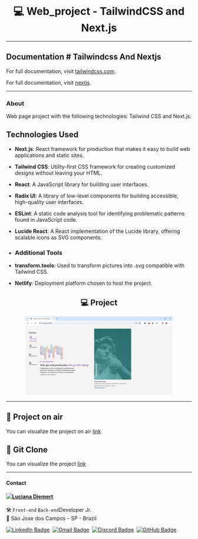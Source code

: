 <h1 align="center"> 💻 Web_project - TailwindCSS and Next.js</h1>

------

## Documentation # Tailwindcss And  Nextjs

For full documentation, visit [tailwindcss.com](https://tailwindcss.com/).

For full documentation, visit [nextjs](https://nextjs.org/docs/).

------

### About

Web page project with the following technologies: Tailwind CSS and Next.js.

## Technologies Used

- **Next.js**: React framework for production that makes it easy to build web applications and static sites.
- **Tailwind CSS**: Utility-first CSS framework for creating customized designs without leaving your HTML.

- **React**: A JavaScript library for building user interfaces.
- **Radix UI**: A library of low-level components for building accessible, high-quality user interfaces.
- **ESLint**: A static code analysis tool for identifying problematic patterns found in JavaScript code.
- **Lucide React**: A React implementation of the Lucide library, offering scalable icons as SVG components.

- ### Additional Tools
  
- **transform.tools**: Used to transform pictures into .svg compatible with Tailwind CSS.
- **Netlify**: Deployment platform chosen to host the project.

<h2 align="center"> 💻 Project</h2>
<div align="center">
 <img src="./src/img/Pag_Web.png" width="400px" alt="Home Image"/>
</div>

-------

## 🔖 Project on air
You can visualize the project on air [link](  https://beabstracto.netlify.app/)


## 🔖 Git Clone
You can visualize the project [link]( https://github.com/ludiemert/Project_Beabstracto.git )


---

#### Contact

<img align="left" src="https://www.github.com/ludiemert.png?size=150">

#### [**Luciana Diemert**](https://github.com/ludiemert)

🛠 `Front-end` `Back-end`Developer Jr. <br>
📍 São Jose dos Campos – SP - Brazil

<a href="https://www.linkedin.com/in/lucianadiemert" target="_blank"><img src="https://img.shields.io/badge/LinkedIn-0077B5?style=flat&logo=linkedin&logoColor=white" alt="LinkedIn Badge" height="25"></a>&nbsp;
<a href="mailto:lucianadiemert@gmail.com" target="_blank"><img src="https://img.shields.io/badge/Gmail-D14836?style=flat&logo=gmail&logoColor=white" alt="Gmail Badge" height="25"></a>&nbsp;
<a href="#"><img src="https://img.shields.io/badge/Discord-%237289DA.svg?logo=discord&logoColor=white" title="LuDiem#0654" alt="Discord Badge" height="25"></a>&nbsp;
<a href="https://www.github.com/ludiemert" target="_blank"><img src="https://img.shields.io/badge/GitHub-100000?style=flat&logo=github&logoColor=white" alt="GitHub Badge" height="25"></a>&nbsp;

<br clear="left"/>



